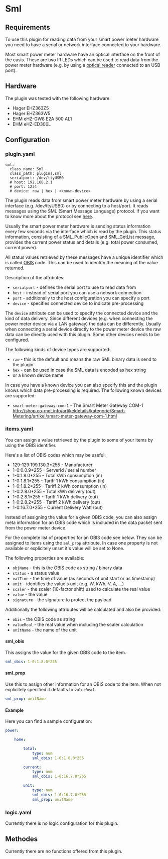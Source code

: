 # Sml

## Requirements

To use this plugin for reading data from your smart power meter hardware
you need to have a serial or network interface connected to your hardware.

Most smart power meter hardware have an optical interface on the front of
the casis. These are two IR LEDs which can be used to read data from the
power meter hardware (e.g. by using a [optical reader](http://wiki.volkszaehler.org/hardware/controllers/ir-schreib-lesekopf)
connected to an USB port).

## Hardware

The plugin was tested with the following hardware:

   * Hager EHZ363Z5
   * Hager EHZ363W5
   * EHM eHZ-GW8 E2A 500 AL1
   * EHM eHZ-ED300L

## Configuration

### plugin.yaml

```
sml:
  class_name: Sml
  class_path: plugins.sml
  serialport: /dev/ttyUSB0
  # host: 192.168.2.1
  # port: 1234
  # device: raw | hex | <known-device>
```

The plugin reads data from smart power meter hardware by using a serial
interface (e.g. /dev/ttyUSB0) or by connecting to a host/port. It reads
messages using the SML (Smart Message Language) protocol. If you
want to know more about the protocol see [here](http://wiki.volkszaehler.org/software/sml).

Usually the smart power meter hardware is sending status information
every few seconds via the interface which is read by the plugin. This
status information, consisting of a SML_PublicOpen and SML_GetList message,
provides the current power status and details (e.g. total power consumed,
current power).

All status values retrieved by these messages have a unique identifier which
is called [OBIS](http://de.wikipedia.org/wiki/OBIS-Kennzahlen) code. This can
be used to identify the meaning of the value returned.

Description of the attributes:

   * `serialport` - defines the serial port to use to read data from
   * `host` - instead of serial port you can use a network connection
   * `port` - additionally to the host configuration you can specify a port
   * `device` - specifies connected device to indicate pre-processing

The `device` attribute can be used to specify the connected device and the
kind of data delivery. Since different devices (e.g. when connecting the
power meter device via a LAN gateway) the data can be differently. Usually
when connecting a serial device directly to the power meter device the
raw data can be directly used with this plugin. Some other devices needs
to be configured.

The following kinds of device types are supported:
   * `raw` - this is the default and means the raw SML binary data is
     send to the plugin
   * `hex` - can be used in case the SML data is encoded as hex string
   * or a known device name

In case you have a known device you can also specify this and the plugin
knows which data pre-processing is required. The following known devices
are supported:
   * `smart-meter-gateway-com-1` - The Smart Meter Gateway COM-1
     http://shop.co-met.info/artikeldetails/kategorie/Smart-Metering/artikel/smart-meter-gateway-com-1.html

### items.yaml

You can assign a value retrieved by the plugin to some of your items by
using the OBIS identifier.

Here's a list of OBIS codes which may be useful:

   * 129-129:199.130.3*255 - Manufacturer
   * 1-0:0.0.9*255 - ServerId / serial number
   * 1-0:1.8.0*255 - Total kWh consumption (in)
   * 1-0:1.8.1*255 - Tariff 1 kWh consumption (in)
   * 1-0:1.8.2*255 - Tariff 2 kWh consumption (in)
   * 1-0:2.8.0*255 - Total kWh delivery (out)
   * 1-0:2.8.1*255 - Tariff 1 kWh delivery (out)
   * 1-0:2.8.2*255 - Tariff 2 kWh delivery (out)
   * 1-0:16.7.0*255 - Current Delivery Watt (out)

Instead of assigning the value for a given OBIS code, you can also assign meta
information for an OBIS code which is included in the data packet sent from
the power meter device.

For the complete list of properties for an OBIS code see below. They can be
assigned to items using the `sml_prop` attribute. In case one property is not
available or explicitely unset it's value will be set to None.

The following properties are available:
   * `objName` - this is the OBIS code as string / binary data
   * `status` - a status value
   * `valTime` - the time of value (as seconds of unit start or as timestamp)
   * `unit` - identifies the value's unit (e.g. W, kWh, V, A, ...)
   * `scaler` - the scaler (10-factor shift) used to calculate the real value
   * `value` - the value
   * `signature` - the signature to protect the payload

Additionally the following attributes will be calculated and also be provided:
   * `obis` - the OBIS code as string
   * `valueReal` - the real value when including the scaler calculation
   * `unitName` - the name of the unit



#### sml_obis

This assigns the value for the given OBIS code to the item.

```yaml
sml_obis: 1-0:1.8.0*255
```

#### sml_prop

Use this to assign other information for an OBIS code to the item. When not
explicitely specified it defaults to `valueReal`.

```yaml
sml_prop: unitName
```

#### Example

Here you can find a sample configuration:

```yaml
power:

    home:

        total:
            type: num
            sml_obis: 1-0:1.8.0*255

        current:
            type: num
            sml_obis: 1-0:16.7.0*255

        unit:
            type: num
            sml_obis: 1-0:16.7.0*255
            sml_prop: unitName
```

### logic.yaml
Currently there is no logic configuration for this plugin.


## Methodes
Currently there are no functions offered from this plugin.
